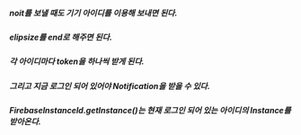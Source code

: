 
##### noit를 보낼 때도 기기 아이디를 이용해 보내면 된다.
##### elipsize를 end로 해주면 된다.

##### 각 아이디마다 token을 하나씩 받게 된다.
##### 그리고 지금 로그인 되어 있어야 Notification을 받을 수 있다.
##### FirebaseInstanceId.getInstance()는 현재 로그인 되어 있는 아이디의 Instance를 받아온다.
